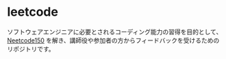 # leetcode
ソフトウェアエンジニアに必要とされるコーディング能力の習得を目的として、[Neetcode150](https://neetcode.io/practice) を解き、講師役や参加者の方からフィードバックを受けるためのリポジトリです。
